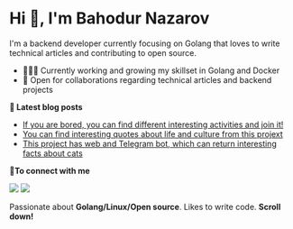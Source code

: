 # Hi 👋, I'm Bahodur Nazarov

I'm a backend developer currently focusing on Golang that loves to write technical articles and contributing to open source.

- 👨🏽‍💻 Currently working and growing my skillset in Golang and Docker
- 🤝 Open for collaborations regarding technical articles and backend projects


<b>📕 Latest blog posts</b>

<!-- BLOG-POST-LIST:START -->
- [If you are bored, you can find different interesting activities and join it!](https://github.com/bahodurnazarov/activity)
- [You can find interesting quotes about life and culture from this projext](https://github.com/bahodurnazarov/quote)
- [This project has web and Telegram bot, which can return interesting facts about cats](https://github.com/bahodurnazarov/CatFacts)
<!-- BLOG-POST-LIST:END -->

<b> 🤝To connect with me</b>
<p align = "center">

[<img src ="https://img.shields.io/badge/-telegram-red?color=white&logo=telegram&logoColor=black">](https://t.me/nazarovbahodur)
[<img src="https://img.shields.io/badge/LinkedIn-%2312100E.svg?&style=for-the-badge&logo=linkedin&logoColor=white&color=black" />](https://tj.linkedin.com/in/bahodur-nazarov-7a905b26a)

</p>

Passionate about **Golang/Linux/Open source**. Likes to write code. **Scroll down!**
